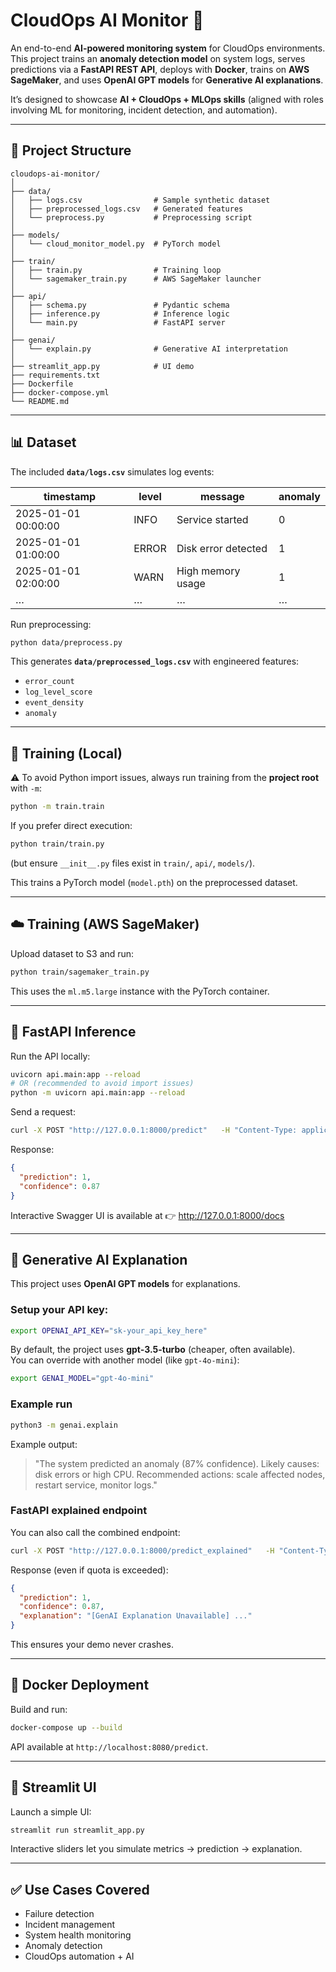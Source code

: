 # CloudOps AI Monitor 🚀

An end-to-end **AI-powered monitoring system** for CloudOps environments.  
This project trains an **anomaly detection model** on system logs, serves predictions via a **FastAPI REST API**, deploys with **Docker**, trains on **AWS SageMaker**, and uses **OpenAI GPT models** for **Generative AI explanations**.  

It’s designed to showcase **AI + CloudOps + MLOps skills** (aligned with roles involving ML for monitoring, incident detection, and automation).

---

## 📂 Project Structure

```
cloudops-ai-monitor/
│
├── data/
│   ├── logs.csv                # Sample synthetic dataset
│   ├── preprocessed_logs.csv   # Generated features
│   └── preprocess.py           # Preprocessing script
│
├── models/
│   └── cloud_monitor_model.py  # PyTorch model
│
├── train/
│   ├── train.py                # Training loop
│   └── sagemaker_train.py      # AWS SageMaker launcher
│
├── api/
│   ├── schema.py               # Pydantic schema
│   ├── inference.py            # Inference logic
│   └── main.py                 # FastAPI server
│
├── genai/
│   └── explain.py              # Generative AI interpretation
│
├── streamlit_app.py            # UI demo
├── requirements.txt
├── Dockerfile
├── docker-compose.yml
└── README.md
```

---

## 📊 Dataset

The included **`data/logs.csv`** simulates log events:  

| timestamp           | level  | message                    | anomaly |
|---------------------|--------|----------------------------|---------|
| 2025-01-01 00:00:00 | INFO   | Service started            | 0 |
| 2025-01-01 01:00:00 | ERROR  | Disk error detected        | 1 |
| 2025-01-01 02:00:00 | WARN   | High memory usage          | 1 |
| …                   | …      | …                          | … |

Run preprocessing:

```bash
python data/preprocess.py
```

This generates **`data/preprocessed_logs.csv`** with engineered features:  
- `error_count`  
- `log_level_score`  
- `event_density`  
- `anomaly`  

---

## 🧠 Training (Local)

⚠️ To avoid Python import issues, always run training from the **project root** with `-m`:

```bash
python -m train.train
```

If you prefer direct execution:

```bash
python train/train.py
```

(but ensure `__init__.py` files exist in `train/`, `api/`, `models/`).

This trains a PyTorch model (`model.pth`) on the preprocessed dataset.  

---

## ☁️ Training (AWS SageMaker)

Upload dataset to S3 and run:

```bash
python train/sagemaker_train.py
```

This uses the `ml.m5.large` instance with the PyTorch container.  

---

## 🚀 FastAPI Inference

Run the API locally:

```bash
uvicorn api.main:app --reload
# OR (recommended to avoid import issues)
python -m uvicorn api.main:app --reload
```

Send a request:

```bash
curl -X POST "http://127.0.0.1:8000/predict"   -H "Content-Type: application/json"   -d '{"error_count":1,"log_level_score":2,"event_density":50}'
```

Response:

```json
{
  "prediction": 1,
  "confidence": 0.87
}
```

Interactive Swagger UI is available at 👉 http://127.0.0.1:8000/docs  

---

## 🧠 Generative AI Explanation

This project uses **OpenAI GPT models** for explanations.

### Setup your API key:

```bash
export OPENAI_API_KEY="sk-your_api_key_here"
```

By default, the project uses **gpt-3.5-turbo** (cheaper, often available).  
You can override with another model (like `gpt-4o-mini`):

```bash
export GENAI_MODEL="gpt-4o-mini"
```

### Example run

```bash
python3 -m genai.explain
```

Example output:

> "The system predicted an anomaly (87% confidence). Likely causes: disk errors or high CPU. Recommended actions: scale affected nodes, restart service, monitor logs."

### FastAPI explained endpoint

You can also call the combined endpoint:

```bash
curl -X POST "http://127.0.0.1:8000/predict_explained"   -H "Content-Type: application/json"   -d '{"error_count":1,"log_level_score":2,"event_density":50}'
```

Response (even if quota is exceeded):

```json
{
  "prediction": 1,
  "confidence": 0.87,
  "explanation": "[GenAI Explanation Unavailable] ..."
}
```

This ensures your demo never crashes.  

---

## 🐳 Docker Deployment

Build and run:

```bash
docker-compose up --build
```

API available at `http://localhost:8080/predict`.

---

## 🎨 Streamlit UI

Launch a simple UI:

```bash
streamlit run streamlit_app.py
```

Interactive sliders let you simulate metrics → prediction → explanation.

---

## ✅ Use Cases Covered

- Failure detection  
- Incident management  
- System health monitoring  
- Anomaly detection  
- CloudOps automation + AI  
